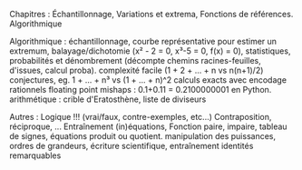 Chapitres : 
	Échantillonnage, 
	Variations et extrema, 
	Fonctions de références.
	Algorithmique

Algorithmique : 
	échantillonnage,
	courbe représentative pour estimer un extremum,
	balayage/dichotomie (x² - 2 = 0, x³-5 = 0, f(x) = 0),
	statistiques, 
	probabilités et dénombrement (décompte chemins racines-feuilles, d'issues, calcul proba).
	complexité facile (1 + 2 + ... + n vs n(n+1)/2)
	conjectures, eg. 1 + ... + n³ vs (1 + ... + n)^2
	calculs exacts avec encodage rationnels
	floating point mishaps : 0.1+0.11 = 0.2100000001 en Python.
	arithmétique : crible d'Eratosthène, liste de diviseurs


Autres : 
	Logique !!! (vrai/faux, contre-exemples, etc...)
   	Contraposition, réciproque, ...
	Entraînement (in)équations,
	Fonction paire, impaire,
	tableau de signes, équations produit ou quotient.
	manipulation des puissances,
	ordres de grandeurs,
	écriture scientifique,
	entraînement identités remarquables
